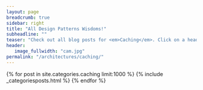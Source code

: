 ```yaml
---
layout: page
breadcrumb: true
sidebar: right
title: "All Design Patterns Wisdoms!"
subheadline: ""
teaser: "Check out all blog posts for <em>Caching</em>. Click on a headline to read the teaser."
header:
   image_fullwidth: "cam.jpg"
permalink: "/architectures/caching/"
---
```

{% for post in site.categories.caching limit:1000 %}
  {% include  _categoriesposts.html %}
{% endfor %}
